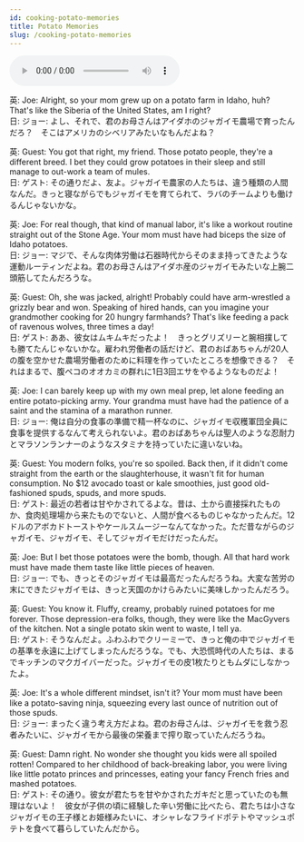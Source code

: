 ```yaml
---
id: cooking-potato-memories
title: Potato Memories
slug: /cooking-potato-memories
---
```


<audio controls src="audio/cooking-potato-memories.mp3"></audio>

英: Joe: Alright, so your mom grew up on a potato farm in Idaho, huh? That's like the Siberia of the United States, am I right?  
日: ジョー: よし、それで、君のお母さんはアイダホのジャガイモ農場で育ったんだろ？　そこはアメリカのシベリアみたいなもんだよね？

英: Guest: You got that right, my friend. Those potato people, they're a different breed. I bet they could grow potatoes in their sleep and still manage to out-work a team of mules.  
日: ゲスト: その通りだよ、友よ。ジャガイモ農家の人たちは、違う種類の人間なんだ。きっと寝ながらでもジャガイモを育てられて、ラバのチームよりも働けるんじゃないかな。

英: Joe: For real though, that kind of manual labor, it's like a workout routine straight out of the Stone Age. Your mom must have had biceps the size of Idaho potatoes.  
日: ジョー: マジで、そんな肉体労働は石器時代からそのまま持ってきたような運動ルーティンだよね。君のお母さんはアイダホ産のジャガイモみたいな上腕二頭筋してたんだろうな。

英: Guest: Oh, she was jacked, alright! Probably could have arm-wrestled a grizzly bear and won. Speaking of hired hands, can you imagine your grandmother cooking for 20 hungry farmhands? That's like feeding a pack of ravenous wolves, three times a day!  
日: ゲスト: ああ、彼女はムキムキだったよ！　きっとグリズリーと腕相撲しても勝てたんじゃないかな。雇われ労働者の話だけど、君のおばあちゃんが20人の腹を空かせた農場労働者のために料理を作っていたところを想像できる？　それはまるで、腹ペコのオオカミの群れに1日3回エサをやるようなものだよ！

英: Joe: I can barely keep up with my own meal prep, let alone feeding an entire potato-picking army. Your grandma must have had the patience of a saint and the stamina of a marathon runner.  
日: ジョー: 俺は自分の食事の準備で精一杯なのに、ジャガイモ収穫軍団全員に食事を提供するなんて考えられないよ。君のおばあちゃんは聖人のような忍耐力とマラソンランナーのようなスタミナを持っていたに違いないね。

英: Guest: You modern folks, you're so spoiled. Back then, if it didn't come straight from the earth or the slaughterhouse, it wasn't fit for human consumption. No $12 avocado toast or kale smoothies, just good old-fashioned spuds, spuds, and more spuds.  
日: ゲスト: 最近の若者は甘やかされてるよな。昔は、土から直接採れたものか、食肉処理場から来たものでないと、人間が食べるものじゃなかったんだ。12ドルのアボカドトーストやケールスムージーなんてなかった。ただ昔ながらのジャガイモ、ジャガイモ、そしてジャガイモだけだったんだ。

英: Joe: But I bet those potatoes were the bomb, though. All that hard work must have made them taste like little pieces of heaven.  
日: ジョー: でも、きっとそのジャガイモは最高だったんだろうね。大変な苦労の末にできたジャガイモは、きっと天国のかけらみたいに美味しかったんだろう。

英: Guest: You know it. Fluffy, creamy, probably ruined potatoes for me forever. Those depression-era folks, though, they were like the MacGyvers of the kitchen. Not a single potato skin went to waste, I tell ya.  
日: ゲスト: そうなんだよ。ふわふわでクリーミーで、きっと俺の中でジャガイモの基準を永遠に上げてしまったんだろうな。でも、大恐慌時代の人たちは、まるでキッチンのマクガイバーだった。ジャガイモの皮1枚たりともムダにしなかったよ。

英: Joe: It's a whole different mindset, isn't it? Your mom must have been like a potato-saving ninja, squeezing every last ounce of nutrition out of those spuds.  
日: ジョー: まったく違う考え方だよね。君のお母さんは、ジャガイモを救う忍者みたいに、ジャガイモから最後の栄養まで搾り取っていたんだろうね。

英: Guest: Damn right. No wonder she thought you kids were all spoiled rotten! Compared to her childhood of back-breaking labor, you were living like little potato princes and princesses, eating your fancy French fries and mashed potatoes.  
日: ゲスト: その通り。彼女が君たちを甘やかされたガキだと思っていたのも無理はないよ！　彼女が子供の頃に経験した辛い労働に比べたら、君たちは小さなジャガイモの王子様とお姫様みたいに、オシャレなフライドポテトやマッシュポテトを食べて暮らしていたんだから。
